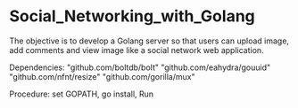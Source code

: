# Social_Networking_with_Golang
The objective is to develop a Golang server so that users can upload image, add comments and view image like a social network web application.

Dependencies:
"github.com/boltdb/bolt"
"github.com/eahydra/gouuid"
"github.com/nfnt/resize"
"github.com/gorilla/mux"


Procedure:
set GOPATH, 
go install, 
Run
